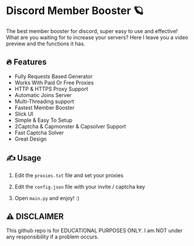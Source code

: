 # Discord Member Booster 🪐
The best member booster for discord, super easy to use and effective! What are you waiting for to increase your servers? Here I leave you a video preview and the functions it has.

## 🔥 Features
- Fully Requests Based Generator
- Works With Paid Or Free Proxies
- HTTP & HTTPS Proxy Support
- Automatic Joins Server
- Multi-Threading support
- Fastest Member Booster
- Slick UI
- Simple & Easy To Setup
- 2Captcha & Capmonster & Capsolver Support
- Fast Captcha Solver
- Great Design
    
## ✍️ Usage
1. Edit the `proxies.txt` file and set your proxies
   
2. Edit the `config.json` file with your invite / captcha key

3. Open `main.py` and enjoy! :)

## ⚠️ DISCLAIMER
This github repo is for EDUCATIONAL PURPOSES ONLY. I am NOT under any responsibility if a problem occurs.

